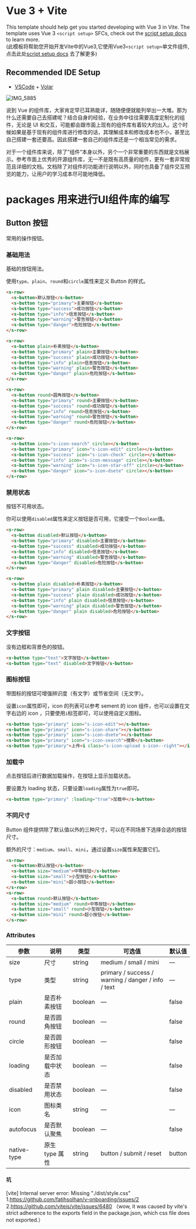 # Vue 3 + Vite

This template should help get you started developing with Vue 3 in Vite. The template uses Vue 3 `<script setup>` SFCs, check out the [script setup docs](https://v3.vuejs.org/api/sfc-script-setup.html#sfc-script-setup) to learn more.<br>
(此模板将帮助您开始开发Vite中的Vue3,它使用Vue3`<script setup>`单文件组件,点击此处[script setup docs](https://v3.vuejs.org/api/sfc-script-setup.html#sfc-script-setup) 去了解更多)

## Recommended IDE Setup

- [VSCode](https://code.visualstudio.com/) + [Volar](https://marketplace.visualstudio.com/items?itemName=johnsoncodehk.volar)

![IMG_5885](https://user-images.githubusercontent.com/12172868/145699258-517293e0-c5e1-474c-8ba6-7695b07cfac3.jpg)


说到 Vue 的组件库，大家肯定早已耳熟能详，随随便便就能列举出一大堆。那为什么还需要自己去搭建呢？结合自身的经验，在业务中往往需要高度定制化的组件，无论是 UI 和交互，可能都会跟市面上现有的组件库有着较大的出入。这个时候如果是基于现有的组件库进行修改的话，其理解成本和修改成本也不小，甚至比自己搭建一套还要高。因此搭建一套自己的组件库还是一个相当常见的需求。

对于一个组件库来说，除了”组件“本身以外，另个一个非常重要的东西就是文档展示。参考市面上优秀的开源组件库，无一不是既有高质量的组件，更有一套非常规范且详细的文档。文档除了对组件的功能进行说明以外，同时也具备了组件交互预览的能力，让用户的学习成本尽可能地降低。

# packages 用来进行UI组件库的编写

## Button 按钮
常用的操作按钮。

### 基础用法

基础的按钮用法。

使用`type`、`plain`、`round`和`circle`属性来定义 Button 的样式。

```html
<s-row>
  <s-button>默认按钮</s-button>
  <s-button type="primary">主要按钮</s-button>
  <s-button type="success">成功按钮</s-button>
  <s-button type="info">信息按钮</s-button>
  <s-button type="warning">警告按钮</s-button>
  <s-button type="danger">危险按钮</s-button>
</s-row>

<s-row>
  <s-button plain>朴素按钮</s-button>
  <s-button type="primary" plain>主要按钮</s-button>
  <s-button type="success" plain>成功按钮</s-button>
  <s-button type="info" plain>信息按钮</s-button>
  <s-button type="warning" plain>警告按钮</s-button>
  <s-button type="danger" plain>危险按钮</s-button>
</s-row>

<s-row>
  <s-button round>圆角按钮</s-button>
  <s-button type="primary" round>主要按钮</s-button>
  <s-button type="success" round>成功按钮</s-button>
  <s-button type="info" round>信息按钮</s-button>
  <s-button type="warning" round>警告按钮</s-button>
  <s-button type="danger" round>危险按钮</s-button>
</s-row>

<s-row>
  <s-button icon="s-icon-search" circle></s-button>
  <s-button type="primary" icon="s-icon-edit" circle></s-button>
  <s-button type="success" icon="s-icon-check" circle></s-button>
  <s-button type="info" icon="s-icon-message" circle></s-button>
  <s-button type="warning" icon="s-icon-star-off" circle></s-button>
  <s-button type="danger" icon="s-icon-dsete" circle></s-button>
</s-row>
```


### 禁用状态

按钮不可用状态。

你可以使用`disabled`属性来定义按钮是否可用，它接受一个`Boolean`值。

```html
<s-row>
  <s-button disabled>默认按钮</s-button>
  <s-button type="primary" disabled>主要按钮</s-button>
  <s-button type="success" disabled>成功按钮</s-button>
  <s-button type="info" disabled>信息按钮</s-button>
  <s-button type="warning" disabled>警告按钮</s-button>
  <s-button type="danger" disabled>危险按钮</s-button>
</s-row>

<s-row>
  <s-button plain disabled>朴素按钮</s-button>
  <s-button type="primary" plain disabled>主要按钮</s-button>
  <s-button type="success" plain disabled>成功按钮</s-button>
  <s-button type="info" plain disabled>信息按钮</s-button>
  <s-button type="warning" plain disabled>警告按钮</s-button>
  <s-button type="danger" plain disabled>危险按钮</s-button>
</s-row>
```


### 文字按钮

没有边框和背景色的按钮。


```html
<s-button type="text">文字按钮</s-button>
<s-button type="text" disabled>文字按钮</s-button>
```


### 图标按钮

带图标的按钮可增强辨识度（有文字）或节省空间（无文字）。

设置`icon`属性即可，icon 的列表可以参考 sement 的 icon 组件，也可以设置在文字右边的 icon ，只要使用`i`标签即可，可以使用自定义图标。

```html
<s-button type="primary" icon="s-icon-edit"></s-button>
<s-button type="primary" icon="s-icon-share"></s-button>
<s-button type="primary" icon="s-icon-dsete"></s-button>
<s-button type="primary" icon="s-icon-search">搜索</s-button>
<s-button type="primary">上传<i class="s-icon-upload s-icon--right"></i></s-button>
```


### 加载中

点击按钮后进行数据加载操作，在按钮上显示加载状态。

要设置为 loading 状态，只要设置`loading`属性为`true`即可。

```html
<s-button type="primary" :loading="true">加载中</s-button>
```


### 不同尺寸

Button 组件提供除了默认值以外的三种尺寸，可以在不同场景下选择合适的按钮尺寸。

额外的尺寸：`medium`、`small`、`mini`，通过设置`size`属性来配置它们。

```html
<s-row>
  <s-button>默认按钮</s-button>
  <s-button size="medium">中等按钮</s-button>
  <s-button size="small">小型按钮</s-button>
  <s-button size="mini">超小按钮</s-button>
</s-row>
<s-row>
  <s-button round>默认按钮</s-button>
  <s-button size="medium" round>中等按钮</s-button>
  <s-button size="small" round>小型按钮</s-button>
  <s-button size="mini" round>超小按钮</s-button>
</s-row>
```


### Attributes
| 参数      | 说明    | 类型      | 可选值       | 默认值   |
|---------- |-------- |---------- |-------------  |-------- |
| size     | 尺寸   | string  |   medium / small / mini            |    —     |
| type     | 类型   | string    |   primary / success / warning / danger / info / text |     —    |
| plain     | 是否朴素按钮   | boolean    | — | false   |
| round     | 是否圆角按钮   | boolean    | — | false   |
| circle     | 是否圆形按钮   | boolean    | — | false   |
| loading     | 是否加载中状态   | boolean    | — | false   |
| disabled  | 是否禁用状态    | boolean   | —   | false   |
| icon  | 图标类名 | string   |  —  |  —  |
| autofocus  | 是否默认聚焦 | boolean   |  —  |  false  |
| native-type  | 原生 type 属性 | string   |  button / submit / reset  |  button  |


#### 坑
[vite] Internal server error: Missing "./dist/style.css"<br>
1.https://github.com/fatihsolhan/v-onboarding/issues/2<br>
2.https://github.com/vitejs/vite/issues/6480 （wow, it was caused by vite's strict adherence to the exports field in the package.json, which css file does not exported.）